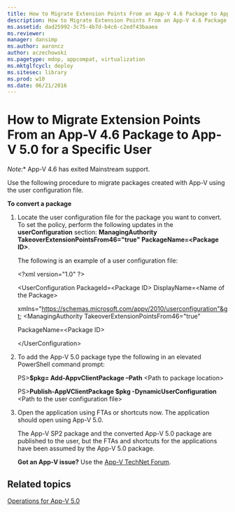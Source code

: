 ```yaml
---
title: How to Migrate Extension Points From an App-V 4.6 Package to App-V 5.0 for a Specific User
description: How to Migrate Extension Points From an App-V 4.6 Package to App-V 5.0 for a Specific User
ms.assetid: dad25992-3c75-4b7d-b4c6-c2edf43baaea
ms.reviewer: 
manager: dansimp
ms.author: aaroncz
author: aczechowski
ms.pagetype: mdop, appcompat, virtualization
ms.mktglfcycl: deploy
ms.sitesec: library
ms.prod: w10
ms.date: 06/21/2016
---
```


# How to Migrate Extension Points From an App-V 4.6 Package to App-V 5.0 for a Specific User

*Note:** App-V 4.6 has exited Mainstream support.

Use the following procedure to migrate packages created with App-V using the user configuration file.

**To convert a package**

1. Locate the user configuration file for the package you want to convert. To set the policy, perform the following updates in the **userConfiguration** section: **ManagingAuthority TakeoverExtensionPointsFrom46="true" PackageName=&lt;Package ID&gt;**.

   The following is an example of a user configuration file:

   &lt;?xml version="1.0" ?&gt;

   &lt;UserConfiguration PackageId=&lt;Package ID&gt; DisplayName=&lt;Name of the Package&gt;

   xmlns="<https://schemas.microsoft.com/appv/2010/userconfiguration"&gt>; &lt;ManagingAuthority TakeoverExtensionPointsFrom46="true"

   PackageName=&lt;Package ID&gt;

   &lt;/UserConfiguration&gt;

2. To add the App-V 5.0 package type the following in an elevated PowerShell command prompt:

   PS&gt;**$pkg= Add-AppvClientPackage –Path** &lt;Path to package location&gt;

   PS&gt;**Publish-AppVClientPackage $pkg -DynamicUserConfiguration** &lt;Path to the user configuration file&gt;

3. Open the application using FTAs or shortcuts now. The application should open using App-V 5.0.

   The App-V SP2 package and the converted App-V 5.0 package are published to the user, but the FTAs and shortcuts for the applications have been assumed by the App-V 5.0 package.

   **Got an App-V issue?** Use the [App-V TechNet Forum](https://social.technet.microsoft.com/Forums/home?forum=mdopappv).

## Related topics


[Operations for App-V 5.0](operations-for-app-v-50.md)

 

 





